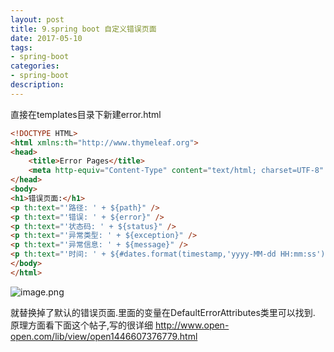 ```yaml
---
layout: post
title: 9.spring boot 自定义错误页面
date: 2017-05-10
tags:
- spring-boot
categories:
- spring-boot
description:
---
```

直接在templates目录下新建error.html
```html
<!DOCTYPE HTML>
<html xmlns:th="http://www.thymeleaf.org">
<head>
	<title>Error Pages</title>
	<meta http-equiv="Content-Type" content="text/html; charset=UTF-8" />
</head>
<body>
<h1>错误页面:</h1>
<p th:text="'路径: ' + ${path}" />
<p th:text="'错误: ' + ${error}" />
<p th:text="'状态码: ' + ${status}" />
<p th:text="'异常类型: ' + ${exception}" />
<p th:text="'异常信息: ' + ${message}" />
<p th:text="'时间: ' + ${#dates.format(timestamp,'yyyy-MM-dd HH:mm:ss')}" />
</body>
</html>
```

![image.png](http://upload-images.jianshu.io/upload_images/4033179-ef62d2b3957e5c07.png?imageMogr2/auto-orient/strip%7CimageView2/2/w/1240)

就替换掉了默认的错误页面.里面的变量在DefaultErrorAttributes类里可以找到.
原理方面看下面这个帖子,写的很详细
http://www.open-open.com/lib/view/open1446607376779.html